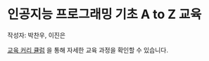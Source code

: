 # 인공지능 프로그래밍 기초 A to Z 교육


작성자: 박찬우, 이진은 

[교육 커리 큘럼](https://www.baeulang.kr/bbs/board.php?bo_table=AI&wr_id=16&sca=부산) 을 통해 자세한 교육 과정을 확인할 수 있습니다.

